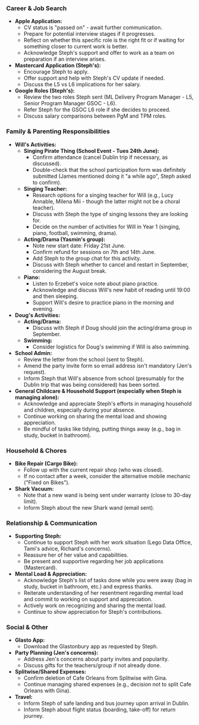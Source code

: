 
### Career & Job Search
*   **Apple Application:**
    *   CV status is "passed on" - await further communication.
    *   Prepare for potential interview stages if it progresses.
    *   Reflect on whether this specific role is the right fit or if waiting for something closer to current work is better.
    *   Acknowledge Steph's support and offer to work as a team on preparation if an interview arises.
*   **Mastercard Application (Steph's):**
    *   Encourage Steph to apply.
    *   Offer support and help with Steph's CV update if needed.
    *   Discuss the L5 vs L6 implications for her salary.
*   **Google Roles (Steph's):**
    *   Review the two roles Steph sent (ML Delivery Program Manager - L5, Senior Program Manager GSOC - L6).
    *   Refer Steph for the GSOC L6 role if she decides to proceed.
    *   Discuss salary comparisons between PgM and TPM roles.

### Family & Parenting Responsibilities
*   **Will's Activities:**
    *   **Singing Pirate Thing (School Event - Tues 24th June):**
        *   Confirm attendance (cancel Dublin trip if necessary, as discussed).
        *   Double-check that the school participation form was definitely submitted (James mentioned doing it "a while ago", Steph asked to confirm).
    *   **Singing Teacher:**
        *   Research options for a singing teacher for Will (e.g., Lucy Annable, Milena Mii - though the latter might not be a choral teacher).
        *   Discuss with Steph the type of singing lessons they are looking for.
        *   Decide on the number of activities for Will in Year 1 (singing, piano, football, swimming, drama).
    *   **Acting/Drama (Yasmin's group):**
        *   Note new start date: Friday 21st June.
        *   Confirm refund for sessions on 7th and 14th June.
        *   Add Steph to the group chat for this activity.
        *   Discuss with Steph whether to cancel and restart in September, considering the August break.
    *   **Piano:**
        *   Listen to Erzebet's voice note about piano practice.
        *   Acknowledge and discuss Will's new habit of reading until 19:00 and then sleeping.
        *   Support Will's desire to practice piano in the morning and evening.
*   **Doug's Activities:**
    *   **Acting/Drama:**
        *   Discuss with Steph if Doug should join the acting/drama group in September.
    *   **Swimming:**
        *   Consider logistics for Doug's swimming if Will is also swimming.
*   **School Admin:**
    *   Review the letter from the school (sent to Steph).
    *   Amend the party invite form so email address isn't mandatory (Jen's request).
    *   Inform Steph that Will's absence from school (presumably for the Dublin trip that was being considered) has been sorted.
*   **General Childcare & Household Support (especially when Steph is managing alone):**
    *   Acknowledge and appreciate Steph's efforts in managing household and children, especially during your absence.
    *   Continue working on sharing the mental load and showing appreciation.
    *   Be mindful of tasks like tidying, putting things away (e.g., bag in study, bucket in bathroom).

### Household & Chores
*   **Bike Repair (Cargo Bike):**
    *   Follow up with the current repair shop (who was closed).
    *   If no contact after a week, consider the alternative mobile mechanic ("Fixed on Bikes").
*   **Shark Vacuum:**
    *   Note that a new wand is being sent under warranty (close to 30-day limit).
    *   Inform Steph about the new Shark wand (email sent).

### Relationship & Communication
*   **Supporting Steph:**
    *   Continue to support Steph with her work situation (Lego Data Office, Tami's advice, Richard's concerns).
    *   Reassure her of her value and capabilities.
    *   Be present and supportive regarding her job applications (Mastercard).
*   **Mental Load & Appreciation:**
    *   Acknowledge Steph's list of tasks done while you were away (bag in study, bucket in bathroom, etc.) and express thanks.
    *   Reiterate understanding of her resentment regarding mental load and commit to working on support and appreciation.
    *   Actively work on recognizing and sharing the mental load.
    *   Continue to show appreciation for Steph's contributions.

### Social & Other
*   **Glasto App:**
    *   Download the Glastonbury app as requested by Steph.
*   **Party Planning (Jen's concerns):**
    *   Address Jen's concerns about party invites and popularity.
    *   Discuss gifts for the teachers/group if not already done.
*   **Splitwise/Shared Expenses:**
    *   Confirm deletion of Cafe Orleans from Splitwise with Gina.
    *   Continue managing shared expenses (e.g., decision not to split Cafe Orleans with Gina).
*   **Travel:**
    *   Inform Steph of safe landing and bus journey upon arrival in Dublin.
    *   Inform Steph about flight status (boarding, take-off) for return journey.
